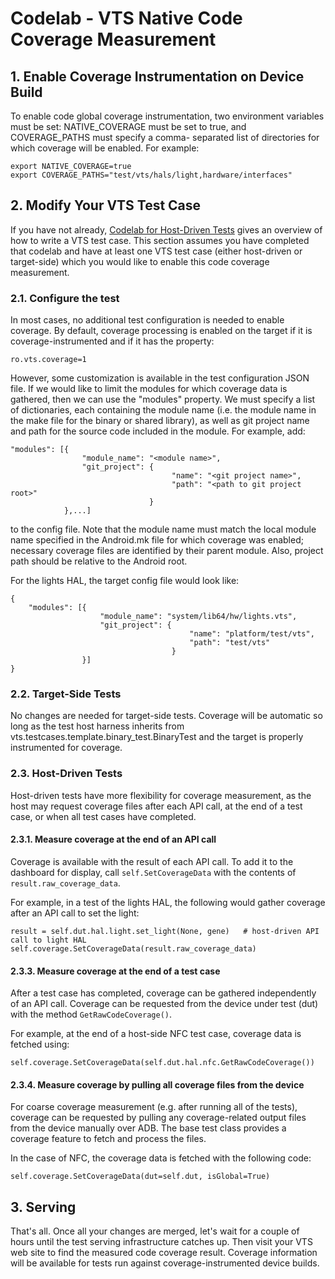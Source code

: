 # Codelab - VTS Native Code Coverage Measurement

## 1. Enable Coverage Instrumentation on Device Build

To enable code global coverage instrumentation, two environment variables must be
set: NATIVE_COVERAGE must be set to true, and COVERAGE_PATHS must specify a comma-
separated list of directories for which coverage will be enabled. For example:

```
export NATIVE_COVERAGE=true
export COVERAGE_PATHS="test/vts/hals/light,hardware/interfaces"
```

## 2. Modify Your VTS Test Case

If you have not already,
[Codelab for Host-Driven Tests](codelab_host_driven_test.md)
gives an overview of how to write a VTS test case. This section assumes you have
completed that codelab and have at least one VTS test case (either host-driven or
target-side) which you would like to enable this code coverage measurement.

### 2.1. Configure the test

In most cases, no additional test configuration is needed to enable coverage.
By default, coverage processing is enabled on the target if it is
coverage-instrumented and if it has the property:

```
ro.vts.coverage=1
```
However, some customization is available in the test configuration JSON file.
If we would like to limit the modules for which coverage data is gathered, then
we can use the "modules" property. We must specify a list of dictionaries, each
containing the module name (i.e. the module name in the make file for the binary
or shared library), as well as git project name and path for the source code
included in the module. For example, add:

```
"modules": [{
                "module_name": "<module name>",
                "git_project": {
                                    "name": "<git project name>",
                                    "path": "<path to git project root>"
                               }
            },...]
```

to the config file. Note that the module name must match the local module
name specified in the Android.mk file for which coverage was enabled; necessary
coverage files are identified by their parent module. Also, project path should
be relative to the Android root.

For the lights HAL, the target config file would look like:

```
{
    "modules": [{
                    "module_name": "system/lib64/hw/lights.vts",
                    "git_project": {
                                        "name": "platform/test/vts",
                                        "path": "test/vts"
                                    }
                }]
}
```

### 2.2. Target-Side Tests

No changes are needed for target-side tests. Coverage will be automatic so long
as the test host harness inherits from vts.testcases.template.binary_test.BinaryTest
and the target is properly instrumented for coverage.

### 2.3. Host-Driven Tests

Host-driven tests have more flexibility for coverage measurement, as the host
may request coverage files after each API call, at the end of a test case, or when
all test cases have completed.

#### 2.3.1. Measure coverage at the end of an API call

Coverage is available with the result of each API call. To add it to the dashboard
for display, call `self.SetCoverageData` with the contents of `result.raw_coverage_data`.

For example, in a test of the lights HAL, the following would gather coverage
after an API call to set the light:

```
result = self.dut.hal.light.set_light(None, gene)   # host-driven API call to light HAL
self.coverage.SetCoverageData(result.raw_coverage_data)
```


#### 2.3.3. Measure coverage at the end of a test case

After a test case has completed, coverage can be gathered independently of an
API call. Coverage can be requested from the device under test (dut) with the
method `GetRawCodeCoverage()`.

For example, at the end of a host-side NFC test case, coverage data is fetched using:

```
self.coverage.SetCoverageData(self.dut.hal.nfc.GetRawCodeCoverage())
```


#### 2.3.4. Measure coverage by pulling all coverage files from the device

For coarse coverage measurement (e.g. after running all of the tests), coverage
can be requested by pulling any coverage-related output files from the device
manually over ADB. The base test class provides a coverage feature to fetch
and process the files.

In the case of NFC, the coverage data is fetched with the following code:

```
self.coverage.SetCoverageData(dut=self.dut, isGlobal=True)
```


## 3. Serving

That's all. Once all your changes are merged, let's wait for a couple of hours
until the test serving infrastructure catches up. Then visit your VTS web site
to find the measured code coverage result. Coverage information will be available
for tests run against coverage-instrumented device builds.

